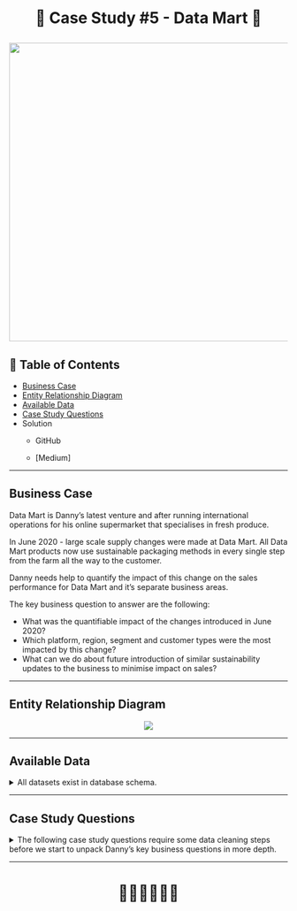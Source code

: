 # <p align="center" style="margin-top: 0px;">🛒 Case Study #5 - Data Mart 🛒

<p align="center" style="margin-bottom: 0px !important;">
  <img src="https://user-images.githubusercontent.com/43850912/145499478-0f201e04-500c-4c2b-8c2c-06f5f4541529.png" width="540" height="540">

## 🧾 Table of Contents
- [Business Case](#business-case)
- [Entity Relationship Diagram](#entity-relationship-diagram)
- [Available Data](#available-data)
- [Case Study Questions](#case-study-questions)
- Solution 
  - GitHub
    
  - [Medium]
    
***

## Business Case
  
Data Mart is Danny’s latest venture and after running international operations for his online supermarket that specialises in fresh produce.

In June 2020 - large scale supply changes were made at Data Mart.
  All Data Mart products now use sustainable packaging methods in every single step from the farm all the way to the customer.

Danny needs help to quantify the impact of this change on the sales performance for Data Mart and it’s separate business areas.

The key business question to answer are the following:
- What was the quantifiable impact of the changes introduced in June 2020?
- Which platform, region, segment and customer types were the most impacted by this change?
- What can we do about future introduction of similar sustainability updates to the business to minimise impact on sales?

***
    
## Entity Relationship Diagram
<p align="center" style="margin-bottom: 0px !important;">
  <img src="https://user-images.githubusercontent.com/43850912/145500105-01d3fc3d-a279-4e0c-9f29-6267bc93debf.png">

***

## Available Data
  
<details><summary>
    All datasets exist in database schema.
  </summary> 
  
 #### ``Table : Weekly Sales``
*Note: this is only customer sample*
week_date | region | platform | segment | customer_type | transactions | sales
 -- | -- | -- | -- | -- | -- | --
9/9/20 | OCEANIA | Shopify | C3 | New | 610 | 110033.89
29/7/20 | AFRICA | Retail | C1 | New | 110692 | 3053771.19
22/7/20 | EUROPE | Shopify | C4 | Existing | 24 | 8101.54
13/5/20 | AFRICA | Shopify | null | Guest | 5287 | 1003301.37
24/7/19 | ASIA | Retail | C1 | New | 127342 | 3151780.41
10/7/19 | CANADA | Shopify | F3 | New | 51 | 8844.93
26/6/19 | OCEANIA | Retail | C3 | New | 152921 | 5551385.36
29/5/19 | SOUTH AMERICA | Shopify | null | New | 53 | 10056.2
22/8/18 | AFRICA | Retail | null | Existing | 31721 | 1718863.58
25/7/18 | SOUTH AMERICA | Retail | null | New | 2136 | 81757.91

  </details>

***

## Case Study Questions
<details><summary>
The following case study questions require some data cleaning steps before we start to unpack Danny’s key business questions in more depth.
</summary> 

<details><summary>
  A. Data Cleansing Steps</summary>
  
In a single query, perform the following operations and generate a new table in the data_mart schema named clean_weekly_sales:
- Convert the week_date to a DATE format
- Add a week_number as the second column for each week_date value, for example any value from the 1st of January to 7th of January will be 1, 
	8th to 14th will be 2 etc
- Add a month_number with the calendar month for each week_date value as the 3rd column
- Add a calendar_year column as the 4th column containing either 2018, 2019 or 2020 values
- Add a new column called age_band after the original segment column using the following mapping on the number inside the segment value
	| segment| age_band |
	| -- | -- |
	| 1 | Young Adults |
	| 2 | Middle Aged |
	| 3 or 4 | Retirees |
- Add a new demographic column using the following mapping for the first letter in the segment values:
	| segment | demographic |
	| -- | -- |
	| C	| Couples |
	| F	| Families |
- Ensure all null string values with an "unknown" string value in the original segment column as well as the new age_band and demographic columns
- Generate a new avg_transaction column as the sales value divided by transactions rounded to 2 decimal places for each record
</details>
  
<details><summary>
  B. Data Exploration</summary>
  
1. What day of the week is used for each week_date value?
2. What range of week numbers are missing from the dataset?
3. How many total transactions were there for each year in the dataset?
4. What is the total sales for each region for each month?
5. What is the total count of transactions for each platform
6. What is the percentage of sales for Retail vs Shopify for each month?
7. What is the percentage of sales by demographic for each year in the dataset?
8. Which age_band and demographic values contribute the most to Retail sales?
9. Can we use the avg_transaction column to find the average transaction size for each year for Retail vs Shopify?
</details>

<details><summary>
  C. Before & After Analysis</summary>
  
This technique is usually used when we inspect an important event and want to inspect the impact before and after a certain point in time.
Taking the week_date value of 2020-06-15 as the baseline week where the Data Mart sustainable packaging changes came into effect.
We would include all week_date values for 2020-06-15 as the start of the period after the change and the previous week_date values would be before
Using this analysis approach - answer the following questions:
1. What is the total sales for the 4 weeks before and after 2020-06-15? What is the growth or reduction rate in actual values and percentage of sales?
2. What about the entire 12 weeks before and after?
3. How do the sale metrics for these 2 periods before and after compare with the previous years in 2018 and 2019?
</details>

<details><summary>
  D. Bonus Question</summary>
  
Which areas of the business have the highest negative impact in sales metrics performance in 2020 for the 12 week before and after period?
- region
- platform
- age_band
- demographic
- customer_type
Do you have any further recommendations for Danny’s team at Data Mart or any interesting insights based off this analysis?
	</details></details>

***

# <p align="center" style="margin-top: 0px;">👩‍💻👩‍💻👩‍💻
  
